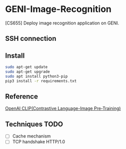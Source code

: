 # GENI-Image-Recognition

[CS655] Deploy image recognition application on GENI.

## SSH connection

## Install

```sh
sudo apt-get update
sudo apt-get upgrade
sudo apt install python3-pip
pip3 install -r requirements.txt
```

## Reference

[OpenAI CLIP(Contrastive Language-Image Pre-Training)](https://github.com/openai/CLIP)

## Techniques TODO

- [ ] Cache mechanism
- [ ] TCP handshake HTTP/1.0

